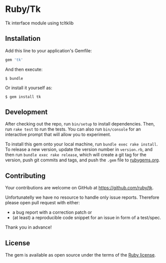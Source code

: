 # Ruby/Tk

Tk interface module using tcltklib

## Installation

Add this line to your application's Gemfile:

```ruby
gem 'tk'
```

And then execute:

    $ bundle

Or install it yourself as:

    $ gem install tk

## Development

After checking out the repo, run `bin/setup` to install dependencies. Then, run `rake test` to run the tests. You can also run `bin/console` for an interactive prompt that will allow you to experiment.

To install this gem onto your local machine, run `bundle exec rake install`. To release a new version, update the version number in `version.rb`, and then run `bundle exec rake release`, which will create a git tag for the version, push git commits and tags, and push the `.gem` file to [rubygems.org](https://rubygems.org).

## Contributing

Your contributions are welcome on GitHub at https://github.com/ruby/tk.

Unfortunatelly we have no resource to handle only issue reports.
Therefore please open pull request with either:
- a bug report with a correction patch or
- (at least) a reproducible code snippet for an issue in form of a test/spec.

Thank you in advance!

## License

The gem is available as open source under the terms of the [Ruby license](LICENSE.txt).
